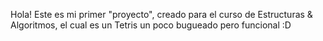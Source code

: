 Hola! Este es mi primer "proyecto", creado para el curso de Estructuras & Algoritmos, el cual es un Tetris un poco bugueado pero funcional :D
